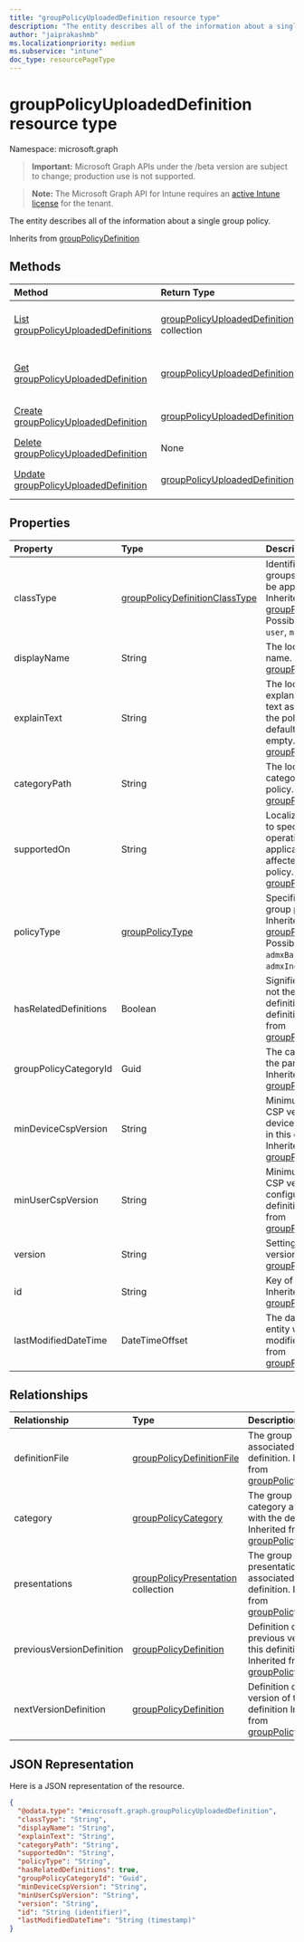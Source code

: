 ```yaml
---
title: "groupPolicyUploadedDefinition resource type"
description: "The entity describes all of the information about a single group policy."
author: "jaiprakashmb"
ms.localizationpriority: medium
ms.subservice: "intune"
doc_type: resourcePageType
---
```


# groupPolicyUploadedDefinition resource type

Namespace: microsoft.graph

> **Important:** Microsoft Graph APIs under the /beta version are subject to change; production use is not supported.

> **Note:** The Microsoft Graph API for Intune requires an [active Intune license](https://go.microsoft.com/fwlink/?linkid=839381) for the tenant.

The entity describes all of the information about a single group policy.


Inherits from [groupPolicyDefinition](../resources/intune-grouppolicy-grouppolicydefinition.md)

## Methods
|Method|Return Type|Description|
|:---|:---|:---|
|[List groupPolicyUploadedDefinitions](../api/intune-grouppolicy-grouppolicyuploadeddefinition-list.md)|[groupPolicyUploadedDefinition](../resources/intune-grouppolicy-grouppolicyuploadeddefinition.md) collection|List properties and relationships of the [groupPolicyUploadedDefinition](../resources/intune-grouppolicy-grouppolicyuploadeddefinition.md) objects.|
|[Get groupPolicyUploadedDefinition](../api/intune-grouppolicy-grouppolicyuploadeddefinition-get.md)|[groupPolicyUploadedDefinition](../resources/intune-grouppolicy-grouppolicyuploadeddefinition.md)|Read properties and relationships of the [groupPolicyUploadedDefinition](../resources/intune-grouppolicy-grouppolicyuploadeddefinition.md) object.|
|[Create groupPolicyUploadedDefinition](../api/intune-grouppolicy-grouppolicyuploadeddefinition-create.md)|[groupPolicyUploadedDefinition](../resources/intune-grouppolicy-grouppolicyuploadeddefinition.md)|Create a new [groupPolicyUploadedDefinition](../resources/intune-grouppolicy-grouppolicyuploadeddefinition.md) object.|
|[Delete groupPolicyUploadedDefinition](../api/intune-grouppolicy-grouppolicyuploadeddefinition-delete.md)|None|Deletes a [groupPolicyUploadedDefinition](../resources/intune-grouppolicy-grouppolicyuploadeddefinition.md).|
|[Update groupPolicyUploadedDefinition](../api/intune-grouppolicy-grouppolicyuploadeddefinition-update.md)|[groupPolicyUploadedDefinition](../resources/intune-grouppolicy-grouppolicyuploadeddefinition.md)|Update the properties of a [groupPolicyUploadedDefinition](../resources/intune-grouppolicy-grouppolicyuploadeddefinition.md) object.|

## Properties
|Property|Type|Description|
|:---|:---|:---|
|classType|[groupPolicyDefinitionClassType](../resources/intune-grouppolicy-grouppolicydefinitionclasstype.md)|Identifies the type of groups the policy can be applied to. Inherited from [groupPolicyDefinition](../resources/intune-grouppolicy-grouppolicydefinition.md). Possible values are: `user`, `machine`.|
|displayName|String|The localized policy name. Inherited from [groupPolicyDefinition](../resources/intune-grouppolicy-grouppolicydefinition.md)|
|explainText|String|The localized explanation or help text associated with the policy. The default value is empty. Inherited from [groupPolicyDefinition](../resources/intune-grouppolicy-grouppolicydefinition.md)|
|categoryPath|String|The localized full category path for the policy. Inherited from [groupPolicyDefinition](../resources/intune-grouppolicy-grouppolicydefinition.md)|
|supportedOn|String|Localized string used to specify what operating system or application version is affected by the policy. Inherited from [groupPolicyDefinition](../resources/intune-grouppolicy-grouppolicydefinition.md)|
|policyType|[groupPolicyType](../resources/intune-grouppolicy-grouppolicytype.md)|Specifies the type of group policy. Inherited from [groupPolicyDefinition](../resources/intune-grouppolicy-grouppolicydefinition.md). Possible values are: `admxBacked`, `admxIngested`.|
|hasRelatedDefinitions|Boolean|Signifies whether or not there are related definitions to this definition Inherited from [groupPolicyDefinition](../resources/intune-grouppolicy-grouppolicydefinition.md)|
|groupPolicyCategoryId|Guid|The category id of the parent category Inherited from [groupPolicyDefinition](../resources/intune-grouppolicy-grouppolicydefinition.md)|
|minDeviceCspVersion|String|Minimum required CSP version for device configuration in this definition Inherited from [groupPolicyDefinition](../resources/intune-grouppolicy-grouppolicydefinition.md)|
|minUserCspVersion|String|Minimum required CSP version for user configuration in this definition Inherited from [groupPolicyDefinition](../resources/intune-grouppolicy-grouppolicydefinition.md)|
|version|String|Setting definition version Inherited from [groupPolicyDefinition](../resources/intune-grouppolicy-grouppolicydefinition.md)|
|id|String|Key of the entity. Inherited from [groupPolicyDefinition](../resources/intune-grouppolicy-grouppolicydefinition.md)|
|lastModifiedDateTime|DateTimeOffset|The date and time the entity was last modified. Inherited from [groupPolicyDefinition](../resources/intune-grouppolicy-grouppolicydefinition.md)|

## Relationships
|Relationship|Type|Description|
|:---|:---|:---|
|definitionFile|[groupPolicyDefinitionFile](../resources/intune-grouppolicy-grouppolicydefinitionfile.md)|The group policy file associated with the definition. Inherited from [groupPolicyDefinition](../resources/intune-grouppolicy-grouppolicydefinition.md)|
|category|[groupPolicyCategory](../resources/intune-grouppolicy-grouppolicycategory.md)|The group policy category associated with the definition. Inherited from [groupPolicyDefinition](../resources/intune-grouppolicy-grouppolicydefinition.md)|
|presentations|[groupPolicyPresentation](../resources/intune-grouppolicy-grouppolicypresentation.md) collection|The group policy presentations associated with the definition. Inherited from [groupPolicyDefinition](../resources/intune-grouppolicy-grouppolicydefinition.md)|
|previousVersionDefinition|[groupPolicyDefinition](../resources/intune-grouppolicy-grouppolicydefinition.md)|Definition of the previous version of this definition Inherited from [groupPolicyDefinition](../resources/intune-grouppolicy-grouppolicydefinition.md)|
|nextVersionDefinition|[groupPolicyDefinition](../resources/intune-grouppolicy-grouppolicydefinition.md)|Definition of the next version of this definition Inherited from [groupPolicyDefinition](../resources/intune-grouppolicy-grouppolicydefinition.md)|

## JSON Representation
Here is a JSON representation of the resource.
<!-- {
  "blockType": "resource",
  "keyProperty": "id",
  "@odata.type": "microsoft.graph.groupPolicyUploadedDefinition"
}
-->
``` json
{
  "@odata.type": "#microsoft.graph.groupPolicyUploadedDefinition",
  "classType": "String",
  "displayName": "String",
  "explainText": "String",
  "categoryPath": "String",
  "supportedOn": "String",
  "policyType": "String",
  "hasRelatedDefinitions": true,
  "groupPolicyCategoryId": "Guid",
  "minDeviceCspVersion": "String",
  "minUserCspVersion": "String",
  "version": "String",
  "id": "String (identifier)",
  "lastModifiedDateTime": "String (timestamp)"
}
```
